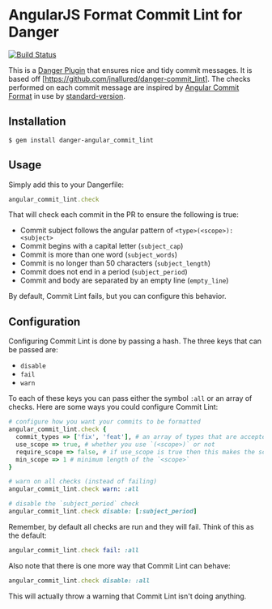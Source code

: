 # AngularJS Format Commit Lint for Danger

[![Build Status](https://travis-ci.org/jonallured/danger-angular_commit_lint.svg?branch=master)](https://travis-ci.org/simeonc/danger-angular_commit_lint)

This is a [Danger Plugin][danger] that ensures nice and tidy commit messages. It is based off [https://github.com/jnallured/danger-commit_lint].
The checks performed on each commit message are inspired by [Angular Commit Format][angular] in use by [standard-version][standard].

[danger]: http://danger.systems/plugins
[angular]: https://gist.github.com/stephenparish/9941e89d80e2bc58a153#allowed-type
[standard]: https://github.com/conventional-changelog/standard-version

## Installation

```
$ gem install danger-angular_commit_lint
```

## Usage

Simply add this to your Dangerfile:

```ruby
angular_commit_lint.check
```

That will check each commit in the PR to ensure the following is true:

* Commit subject follows the angular pattern of `<type>(<scope>): <subject>`
* Commit <subject> begins with a capital letter (`subject_cap`)
* Commit <subject> is more than one word (`subject_words`)
* Commit <subject> is no longer than 50 characters (`subject_length`)
* Commit <subject> does not end in a period (`subject_period`)
* Commit <subject> and body are separated by an empty line (`empty_line`)

By default, Commit Lint fails, but you can configure this behavior.

## Configuration

Configuring Commit Lint is done by passing a hash. The three keys that can be
passed are:

* `disable`
* `fail`
* `warn`

To each of these keys you can pass either the symbol `:all` or an array of
checks. Here are some ways you could configure Commit Lint:

```ruby
# configure how you want your commits to be formatted
angular_commit_lint.check {
  commit_types => ['fix', 'feat'], # an array of types that are accepted, all others give an error
  use_scope => true, # whether you use `(<scope>)` or not
  require_scope => false, # if use_scope is true then this makes the scope optional if true
  min_scope => 1 # minimum length of the `<scope>`
}
```

```ruby
# warn on all checks (instead of failing)
angular_commit_lint.check warn: :all

# disable the `subject_period` check
angular_commit_lint.check disable: [:subject_period]
```

Remember, by default all checks are run and they will fail. Think of this as the
default:

```ruby
angular_commit_lint.check fail: :all
```

Also note that there is one more way that Commit Lint can behave:

```ruby
angular_commit_lint.check disable: :all
```

This will actually throw a warning that Commit Lint isn't doing anything.
